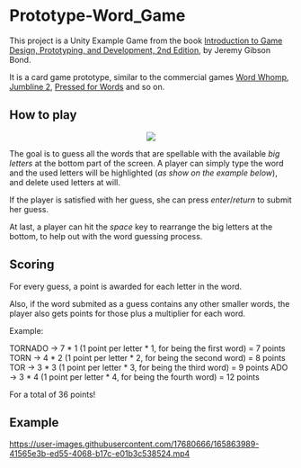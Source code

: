 # Prototype-Word_Game
This project is a Unity Example Game from the book [Introduction to Game Design, Prototyping, and Development, 2nd Edition](https://book.prototools.net/), by Jeremy Gibson Bond.

It is a card game prototype, similar to the commercial games [Word Whomp](https://www.pogo.com/games/word-whomp), 
[Jumbline 2](https://play.google.com/store/apps/details?id=com.brainium.jumbline2free&hl=pt_PT&gl=US), 
[Pressed for Words](https://play.google.com/store/apps/details?id=net.aharm.pressed&hl=pt_PT&gl=US) and so on.

## How to play
<p align="center"> 
  <img src="https://user-images.githubusercontent.com/17680666/165864037-9e7a48ab-acc3-45da-a8ad-a3c5d6e5798c.png"/>
</p>

The goal is to guess all the words that are spellable with the available _big letters_ at the bottom part of the screen.
A player can simply type the word and the used letters will be highlighted (_as show on the example below_), 
and delete used letters at will.

If the player is satisfied with her guess, she can press _enter_/_return_ to submit her guess.

At last, a player can hit the _space_ key to rearrange the big letters at the bottom, to help out with the word guessing process.

## Scoring
For every guess, a point is awarded for each letter in the word.

Also, if the word submited as a guess contains any other smaller words, the player also gets points for those plus a multiplier for each word.

Example:

TORNADO -> 7 * 1 (1 point per letter * 1, for being the first word) = 7 points
TORN -> 4 * 2 (1 point per letter * 2, for being the second word) = 8 points
TOR -> 3 * 3 (1 point per letter * 3, for being the third word) = 9 points
ADO -> 3 * 4 (1 point per letter * 4, for being the fourth word) = 12 points

For a total of 36 points!

## Example

https://user-images.githubusercontent.com/17680666/165863989-41565e3b-ed55-4068-b17c-e01b3c538524.mp4
